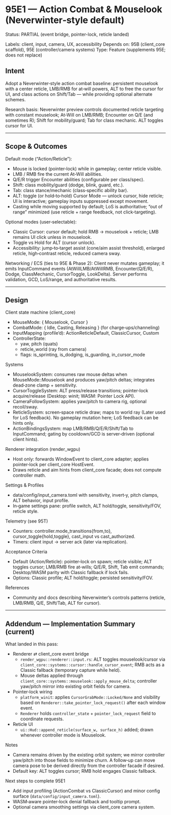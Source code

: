 # 95E1 — Action Combat & Mouselook (Neverwinter‑style default)

Status: PARTIAL (event bridge, pointer-lock, reticle landed)

Labels: client, input, camera, UX, accessibility
Depends on: 95B (client_core scaffold), 95E (controller/camera systems)
Type: Feature (supplements 95E; does not replace)

## Intent

Adopt a Neverwinter‑style action combat baseline: persistent mouselook with a center reticle, LMB/RMB for at‑will powers, ALT to free the cursor for UI, and class actions on Shift/Tab — while providing optional alternate schemes.

Research basis:
Neverwinter preview controls documented reticle targeting with constant mouselook; At‑Will on LMB/RMB; Encounter on Q/E (and sometimes R); Shift for mobility/guard; Tab for class mechanic. ALT toggles cursor for UI.

---

## Scope & Outcomes

Default mode (“Action/Reticle”):
- Mouse is locked (pointer‑lock) while in gameplay; center reticle visible.
- LMB / RMB fire the current At‑Will abilities.
- Q/E/R trigger Encounter abilities (configurable per class/spec).
- Shift: class mobility/guard (dodge, blink, guard, etc.).
- Tab: class stance/mechanic (class‑specific ability bar).
- ALT: toggle (or hold‑to‑hold) Cursor Mode — unlock cursor, hide reticle; UI is interactive; gameplay inputs suppressed except movement.
- Casting while moving supported by default; LoS is authoritative; “out of range” minimized (use reticle + range feedback, not click‑targeting).

Optional modes (user‑selectable):
- Classic Cursor: cursor default; hold RMB → mouselook + reticle; LMB remains UI click unless in mouselook.
- Toggle vs Hold for ALT (cursor unlock).
- Accessibility: jump‑to‑target assist (cone/aim assist threshold), enlarged reticle, high‑contrast reticle, reduced camera sway.

Networking / ECS (ties to 95E & Phase 2):
Client never mutates gameplay; it emits InputCommand events (AtWillLMB/AtWillRMB, Encounter(Q/E/R), Dodge, ClassMechanic, CursorToggle, LookDelta). Server performs validation, GCD, LoS/range, and authoritative results.

---

## Design

Client state machine (client_core)
- MouseMode: { Mouselook, Cursor }
- CombatMode: { Idle, Casting, Releasing } (for charge‑ups/channeling)
- InputMapping (profile’d): ActionReticleDefault, ClassicCursor, Custom
- ControllerState:
  - yaw, pitch (quats)
  - reticle_world (ray from camera)
  - flags: is_sprinting, is_dodging, is_guarding, in_cursor_mode

Systems
- MouselookSystem: consumes raw mouse deltas when MouseMode::Mouselook and produces yaw/pitch deltas; integrates dead‑zone clamp + sensitivity.
- CursorToggleSystem: ALT press/release transitions; pointer‑lock acquire/release (Desktop: winit; WASM: Pointer Lock API).
- CameraFollowSystem: applies yaw/pitch to camera rig, optional recoil/sway.
- ReticleSystem: screen‑space reticle draw; maps to world ray (Later used for LoS feedback). No gameplay mutation here; LoS feedback can be hints only.
- ActionBindingsSystem: map LMB/RMB/Q/E/R/Shift/Tab to InputCommand; gating by cooldown/GCD is server‑driven (optional client hints).

Renderer integration (render_wgpu)
- Host only: forwards WindowEvent to client_core adapter; applies pointer‑lock per client_core HostEvent.
- Draws reticle and aim hints from client_core facade; does not compute controller math.

Settings & Profiles
- data/config/input_camera.toml with sensitivity, invert‑y, pitch clamps, ALT behavior, input profile.
- In‑game settings pane: profile switch, ALT hold/toggle, sensitivity/FOV, reticle style.

Telemetry (see 95T)
- Counters: controller.mode_transitions{from,to}, cursor_toggle{hold,toggle}, cast_input vs cast_authorized.
- Timers: client input → server ack (later via replication).

Acceptance Criteria
- Default (Action/Reticle): pointer‑lock on spawn; reticle visible; ALT toggles cursor; LMB/RMB fire at‑wills; Q/E/R, Shift, Tab emit commands; Desktop/WASM parity with Classic fallback if lock fails.
- Options: Classic profile; ALT hold/toggle; persisted sensitivity/FOV.

References
- Community and docs describing Neverwinter’s controls patterns (reticle, LMB/RMB, Q/E, Shift/Tab, ALT for cursor).

---

## Addendum — Implementation Summary (current)

What landed in this pass:
- Renderer ⇄ client_core event bridge
  - `render_wgpu::renderer::input.rs`: ALT toggles mouselook/cursor via `client_core::systems::cursor::handle_cursor_event`; RMB acts as a Classic fallback (temporary capture while held).
  - Mouse deltas applied through `client_core::systems::mouselook::apply_mouse_delta`; controller yaw/pitch mirror into existing orbit fields for camera.
- Pointer‑lock wiring
  - `platform_winit`: applies `CursorGrabMode::Locked/None` and visibility based on `Renderer::take_pointer_lock_request()` after each window event.
  - `Renderer` holds `controller_state` + `pointer_lock_request` field to coordinate requests.
- Reticle UI
  - `ui::Hud::append_reticle(surface_w, surface_h)` added; drawn whenever controller mode is Mouselook.

Notes
- Camera remains driven by the existing orbit system; we mirror controller yaw/pitch into those fields to minimize churn. A follow‑up can move camera pose to be derived directly from the controller facade if desired.
- Default key: ALT toggles cursor; RMB hold engages Classic fallback.

Next steps to complete 95E1
- Add input profiling (ActionCombat vs ClassicCursor) and minor config surface (`data/config/input_camera.toml`).
- WASM‑aware pointer‑lock denial fallback and tooltip prompt.
- Optional camera smoothing settings via client_core camera system.
